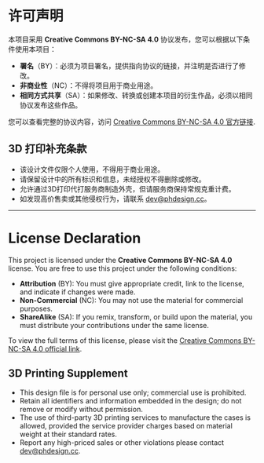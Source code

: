 # **许可声明**

本项目采用 **Creative Commons BY-NC-SA 4.0** 协议发布，您可以根据以下条件使用本项目：

- **署名**（BY）：必须为项目署名，提供指向协议的链接，并注明是否进行了修改。
- **非商业性**（NC）：不得将项目用于商业用途。
- **相同方式共享**（SA）：如果修改、转换或创建本项目的衍生作品，必须以相同协议发布这些作品。

您可以查看完整的协议内容，访问 [Creative Commons BY-NC-SA 4.0 官方链接](https://creativecommons.org/licenses/by-nc-sa/4.0/).

## 3D 打印补充条款

- 该设计文件仅限个人使用，不得用于商业用途。
- 请保留设计中的所有标识和信息，未经授权不得删除或修改。
- 允许通过3D打印代打服务商制造外壳，但请服务商保持常规克重计费。
- 如发现高价售卖或其他侵权行为，请联系 [dev@phdesign.cc](mailto:dev@phdesign.cc)。

---

# License Declaration

This project is licensed under the **Creative Commons BY-NC-SA 4.0** license. You are free to use this project under the following conditions:

- **Attribution** (BY): You must give appropriate credit, link to the license, and indicate if changes were made.
- **Non-Commercial** (NC): You may not use the material for commercial purposes.
- **ShareAlike** (SA): If you remix, transform, or build upon the material, you must distribute your contributions under the same license.

To view the full terms of this license, please visit the [Creative Commons BY-NC-SA 4.0 official link](https://creativecommons.org/licenses/by-nc-sa/4.0/).

## 3D Printing Supplement

- This design file is for personal use only; commercial use is prohibited.
- Retain all identifiers and information embedded in the design; do not remove or modify without permission.
- The use of third-party 3D printing services to manufacture the cases is allowed, provided the service provider charges based on material weight at their standard rates.
- Report any high-priced sales or other violations please contact [dev@phdesign.cc](mailto:dev@phdesign.cc).

